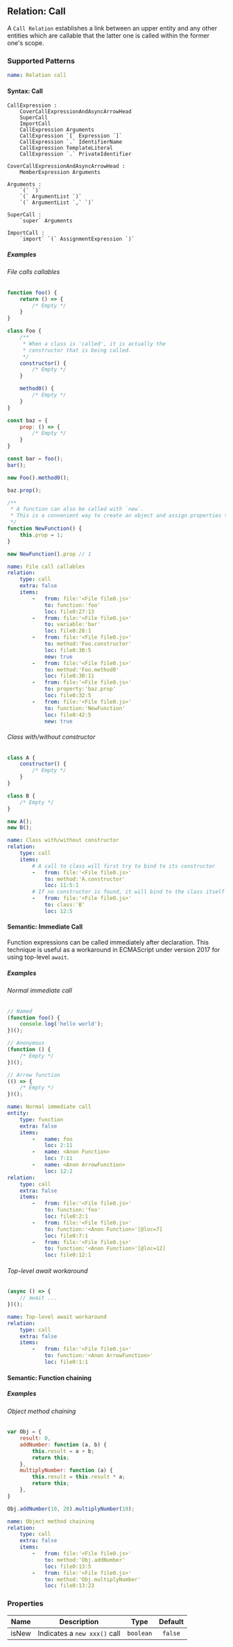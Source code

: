 ## Relation: Call

A `Call Relation` establishes a link between an upper entity and any other entities which
are callable that the latter one is called within the former one's scope.

### Supported Patterns

```yaml
name: Relation call
```

#### Syntax: Call

```text
CallExpression :
    CoverCallExpressionAndAsyncArrowHead
    SuperCall
    ImportCall
    CallExpression Arguments
    CallExpression `[` Expression `]`
    CallExpression `.` IdentifierName
    CallExpression TemplateLiteral
    CallExpression `.` PrivateIdentifier

CoverCallExpressionAndAsyncArrowHead :
    MemberExpression Arguments

Arguments :
    `(` `)`
    `(` ArgumentList `)`
    `(` ArgumentList `,` `)`

SuperCall :
    `super` Arguments

ImportCall :
    `import` `(` AssignmentExpression `)`
```

##### Examples

###### File calls callables

```js
function foo() {
    return () => {
        /* Empty */
    }
}

class Foo {
    /**
     * When a class is 'called', it is actually the
     * constructor that is being called.
     */
    constructor() {
        /* Empty */
    }

    method0() {
        /* Empty */
    }
}

const baz = {
    prop: () => {
        /* Empty */
    }
}

const bar = foo();
bar();

new Foo().method0();

baz.prop();

/**
 * A function can also be called with `new`.
 * This is a convenient way to create an object and assign properties to it.
 */
function NewFunction() {
    this.prop = 1;
}

new NewFunction().prop // 1
```

```yaml
name: File call callables
relation:
    type: call
    extra: false
    items:
        -   from: file:'<File file0.js>'
            to: function:'foo'
            loc: file0:27:13
        -   from: file:'<File file0.js>'
            to: variable:'bar'
            loc: file0:28:1
        -   from: file:'<File file0.js>'
            to: method:'Foo.constructor'
            loc: file0:30:5
            new: true
        -   from: file:'<File file0.js>'
            to: method:'Foo.method0'
            loc: file0:30:11
        -   from: file:'<File file0.js>'
            to: property:'baz.prop'
            loc: file0:32:5
        -   from: file:'<File file0.js>'
            to: function:'NewFunction'
            loc: file0:42:5
            new: true
```

###### Class with/without constructor

```js
class A {
    constructor() {
        /* Empty */
    }
}

class B {
    /* Empty */
}

new A();
new B();
```

```yaml
name: Class with/without constructor
relation:
    type: call
    items:
        # A call to class will first try to bind to its constructor
        -   from: file:'<File file0.js>'
            to: method:'A.constructor'
            loc: 11:5:1
        # If no constructor is found, it will bind to the class itself
        -   from: file:'<File file0.js>'
            to: class:'B'
            loc: 12:5
```

#### Semantic: Immediate Call

Function expressions can be called immediately after declaration. This technique is useful
as a workaround in ECMAScript under version 2017 for using top-level `await`.

##### Examples

###### Normal immediate call

```js
// Named
(function foo() {
    console.log('hello world');
})();

// Anonymous
(function () {
    /* Empty */
})();

// Arrow function
(() => {
    /* Empty */
})();
```

```yaml
name: Normal immediate call
entity:
    type: function
    extra: false
    items:
        -   name: foo
            loc: 2:11
        -   name: <Anon Function>
            loc: 7:11
        -   name: <Anon ArrowFunction>
            loc: 12:2
relation:
    type: call
    extra: false
    items:
        -   from: file:'<File file0.js>'
            to: function:'foo'
            loc: file0:2:1
        -   from: file:'<File file0.js>'
            to: function:'<Anon Function>'[@loc=7]
            loc: file0:7:1
        -   from: file:'<File file0.js>'
            to: function:'<Anon Function>'[@loc=12]
            loc: file0:12:1
```

###### Top-level await workaround

```js
(async () => {
    // await ...
})();
```

```yaml
name: Top-level await workaround
relation:
    type: call
    extra: false
    items:
        -   from: file:'<File file0.js>'
            to: function:'<Anon ArrowFunction>'
            loc: file0:1:1
```

#### Semantic: Function chaining

##### Examples

###### Object method chaining

```js
var Obj = {
    result: 0,
    addNumber: function (a, b) {
        this.result = a + b;
        return this;
    },
    multiplyNumber: function (a) {
        this.result = this.result * a;
        return this;
    },
}

Obj.addNumber(10, 20).multiplyNumber(10);
```

```yaml
name: Object method chaining
relation:
    type: call
    extra: false
    items:
        -   from: file:'<File file0.js>'
            to: method:'Obj.addNumber'
            loc: file0:13:5
        -   from: file:'<File file0.js>'
            to: method:'Obj.multiplyNumber'
            loc: file0:13:23
```

### Properties

| Name  | Description                  |   Type    | Default |
|-------|------------------------------|:---------:|:-------:|
| isNew | Indicates a `new xxx()` call | `boolean` | `false` |
